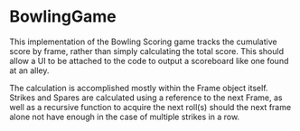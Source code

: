 # BowlingGame
This implementation of the Bowling Scoring game tracks the cumulative score by frame, rather than simply calculating the total score. 
This should allow a UI to be attached to the code to output a scoreboard like one found at an alley.

The calculation is accomplished mostly within the Frame object itself. 
Strikes and Spares are calculated using a reference to the next Frame, as well as a recursive function to acquire the next roll(s) should the next frame alone not have enough in the case of multiple strikes in a row. 
